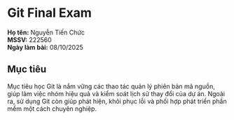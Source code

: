 # Git Final Exam

**Họ tên:** Nguyễn Tiến Chức  
**MSSV:** 222560  
**Ngày làm bài:** 08/10/2025

## Mục tiêu
Mục tiêu học Git là nắm vững các thao tác quản lý phiên bản mã nguồn, giúp làm việc nhóm hiệu quả và kiểm soát lịch sử thay đổi của dự án. Ngoài ra, sử dụng Git còn giúp phát hiện, khôi phục lỗi và phối hợp phát triển phần mềm một cách chuyên nghiệp.
